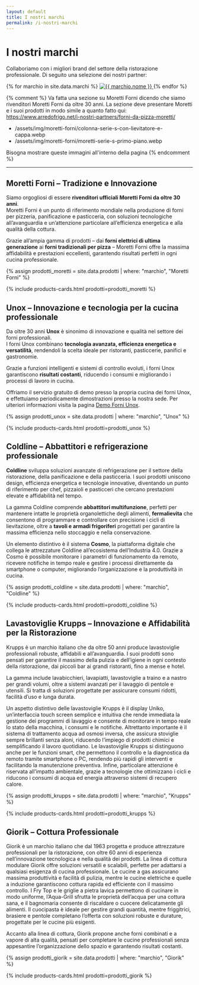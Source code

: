 ```yaml
---
layout: default
title: I nostri marchi
permalink: /i-nostri-marchi
---
```


# I nostri marchi

Collaboriamo con i migliori brand del settore della ristorazione professionale. Di seguito una selezione dei nostri partner:

<div class="grid-marchi">
  {% for marchio in site.data.marchi %}
    <a href="{{ marchio.url }}" target="_blank" class="marchio">
      <img src="/assets/img/loghi-fornitori/{{ marchio.logo }}" alt="{{ marchio.nome }}" />
    </a>
  {% endfor %}
</div>

{% comment %}
Va fatta una sezione su Moretti Forni dicendo che siamo rivenditori Moretti Forni da oltre 30 anni. La sezione deve presentare Moretti e i suoi prodotti in modo simile a quanto fatto qui: https://www.arredofrigo.net/i-nostri-partners/forni-da-pizza-moretti/

- /assets/img/moretti-forni/colonna-serie-s-con-lievitatore-e-cappa.webp
- /assets/img/moretti-forni/moretti-serie-s-primo-piano.webp

Bisogna mostrare queste immagini all'interno della pagina
{% endcomment %}

---

## Moretti Forni – Tradizione e Innovazione

Siamo orgogliosi di essere **rivenditori ufficiali Moretti Forni da oltre 30 anni**.  
Moretti Forni è un punto di riferimento mondiale nella produzione di forni per pizzeria, panificazione e pasticceria, con soluzioni tecnologiche all’avanguardia e un’attenzione particolare all’efficienza energetica e alla qualità della cottura.

Grazie all’ampia gamma di prodotti – dai **forni elettrici di ultima generazione** ai **forni tradizionali per pizza** – Moretti Forni offre la massima affidabilità e prestazioni eccellenti, garantendo risultati perfetti in ogni cucina professionale.


{% assign prodotti_moretti = site.data.prodotti | where: "marchio", "Moretti Forni"  %}
  
{% include products-cards.html 
   prodotti=prodotti_moretti
%}

## Unox – Innovazione e tecnologia per la cucina professionale

Da oltre 30 anni **Unox** è sinonimo di innovazione e qualità nel settore dei forni professionali.  
I forni Unox combinano **tecnologia avanzata, efficienza energetica e versatilità**, rendendoli la scelta ideale per ristoranti, pasticcerie, panifici e gastronomie.  

Grazie a funzioni intelligenti e sistemi di controllo evoluti, i forni Unox garantiscono **risultati costanti**, riducendo i consumi e migliorando i processi di lavoro in cucina.

Offriamo il servizio gratuito di demo presso la propria cucina dei forni Unox, e effettuiamo periodicamente dimostrazioni presso la nostra sede. Per ulteriori informazioni visita la pagina [Demo Forni Unox](/demo-forni-unox).

{% assign prodotti_unox = site.data.prodotti | where: "marchio", "Unox"  %}
  
{% include products-cards.html 
   prodotti=prodotti_unox
%}

## Coldline – Abbattitori e refrigerazione professionale

**Coldline** sviluppa soluzioni avanzate di refrigerazione per il settore della ristorazione, della panificazione e della pasticceria. I suoi prodotti uniscono design, efficienza energetica e tecnologie innovative, diventando un punto di riferimento per chef, pizzaioli e pasticceri che cercano prestazioni elevate e affidabilità nel tempo.

La gamma Coldline comprende **abbattitori multifunzione**, perfetti per mantenere intatte le proprietà organolettiche degli alimenti, **fermalievita** che consentono di programmare e controllare con precisione i cicli di lievitazione, oltre a **tavoli e armadi frigoriferi** progettati per garantire la massima efficienza nello stoccaggio e nella conservazione.  

Un elemento distintivo è il sistema **Cosmo**, la piattaforma digitale che collega le attrezzature Coldline all’ecosistema dell’Industria 4.0. Grazie a Cosmo è possibile monitorare i parametri di funzionamento da remoto, ricevere notifiche in tempo reale e gestire i processi direttamente da smartphone o computer, migliorando l’organizzazione e la produttività in cucina.


{% assign prodotti_coldline = site.data.prodotti | where: "marchio", "Coldline" %}
  
{% include products-cards.html 
   prodotti=prodotti_coldline
%}


## Lavastoviglie Krupps – Innovazione e Affidabilità per la Ristorazione

Krupps è un marchio italiano che da oltre 50 anni produce lavastoviglie professionali robuste, affidabili e all’avanguardia. I suoi prodotti sono pensati per garantire il massimo della pulizia e dell’igiene in ogni contesto della ristorazione, dai piccoli bar ai grandi ristoranti, fino a mense e hotel.

La gamma include lavabicchieri, lavapiatti, lavastoviglie a traino e a nastro per grandi volumi, oltre a sistemi avanzati per il lavaggio di pentole e utensili. Si tratta di soluzioni progettate per assicurare consumi ridotti, facilità d’uso e lunga durata.

Un aspetto distintivo delle lavastoviglie Krupps è il display Uniko, un’interfaccia touch screen semplice e intuitiva che rende immediata la gestione dei programmi di lavaggio e consente di monitorare in tempo reale lo stato della macchina, i consumi e le notifiche. Altrettanto importante è il sistema di trattamento acqua ad osmosi inversa, che assicura stoviglie sempre brillanti senza aloni, riducendo l’impiego di prodotti chimici e semplificando il lavoro quotidiano. Le lavastoviglie Krupps si distinguono anche per le funzioni smart, che permettono il controllo e la diagnostica da remoto tramite smartphone o PC, rendendo più rapidi gli interventi e facilitando la manutenzione preventiva. Infine, particolare attenzione è riservata all’impatto ambientale, grazie a tecnologie che ottimizzano i cicli e riducono i consumi di acqua ed energia attraverso sistemi di recupero calore.

{% assign prodotti_krupps = site.data.prodotti | where: "marchio", "Krupps" %}
  
{% include products-cards.html 
   prodotti=prodotti_krupps
%}

## Giorik – Cottura Professionale

Giorik è un marchio italiano che dal 1963 progetta e produce attrezzature professionali per la ristorazione, con oltre 60 anni di esperienza nell’innovazione tecnologica e nella qualità dei prodotti. La linea di cottura modulare Giorik offre soluzioni versatili e scalabili, perfette per adattarsi a qualsiasi esigenza di cucina professionale. Le cucine a gas assicurano massima produttività e facilità di pulizia, mentre le cucine elettriche e quelle a induzione garantiscono cottura rapida ed efficiente con il massimo controllo. I Fry Top e le griglie a pietra lavica permettono di cucinare in modo uniforme, l’Aqua-Grill sfrutta le proprietà dell’acqua per una cottura sana, e il bagnomaria consente di riscaldare o cuocere delicatamente gli alimenti. Il cuocipasta è ideale per gestire grandi quantità, mentre friggitrici, brasiere e pentole completano l’offerta con soluzioni robuste e durature, progettate per le cucine più esigenti.  

Accanto alla linea di cottura, Giorik propone anche forni combinati e a vapore di alta qualità, pensati per completare le cucine professionali senza appesantire l’organizzazione dello spazio e garantendo risultati costanti.

{% assign prodotti_giorik = site.data.prodotti | where: "marchio", "Giorik" %}
  
{% include products-cards.html 
   prodotti=prodotti_giorik
%}
